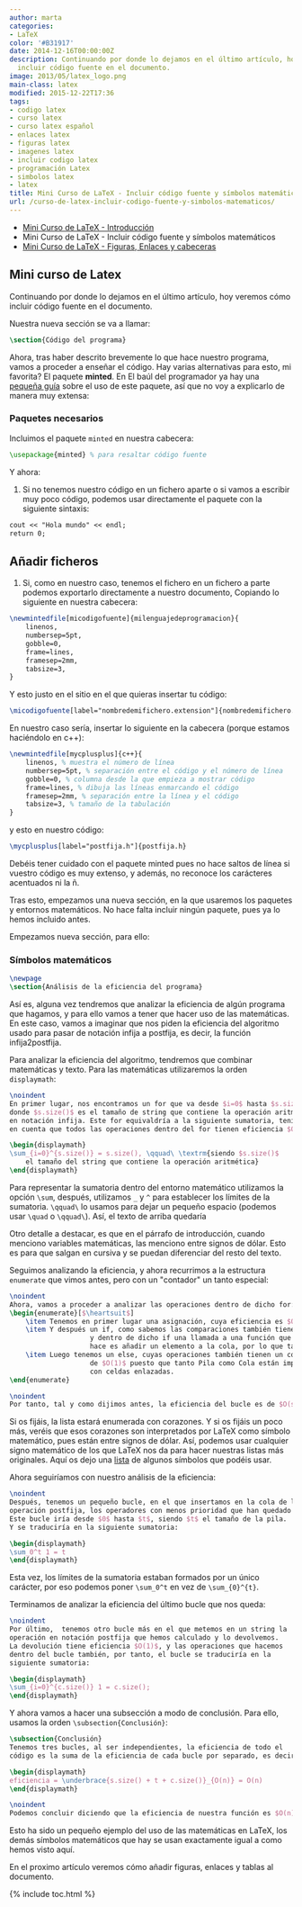 ```yaml
---
author: marta
categories:
- LaTeX
color: '#B31917'
date: 2014-12-16T00:00:00Z
description: Continuando por donde lo dejamos en el último artículo, hoy veremos cómo
  incluir código fuente en el documento.
image: 2013/05/latex_logo.png
main-class: latex
modified: 2015-12-22T17:36
tags:
- codigo latex
- curso latex
- curso latex español
- enlaces latex
- figuras latex
- imagenes latex
- incluir codigo latex
- programación Latex
- simbolos latex
- latex
title: Mini Curso de LaTeX - Incluir código fuente y símbolos matemáticos
url: /curso-de-latex-incluir-codigo-fuente-y-simbolos-matematicos/
---
```


<figure>
<a href="/assets/img/2013/05/latex_logo.png"><amp-img on="tap:lightbox1" role="button" tabindex="0" layout="responsive" src="/assets/img/2013/05/latex_logo.png" title="{{ page.title }}" alt="{{ page.title }}" width="300px" height="114px" /></a>
</figure>

* [Mini Curso de LaTeX - Introducción][1]
* Mini Curso de LaTeX - Incluir código fuente y símbolos matemáticos
* [Mini Curso de LaTeX - Figuras, Enlaces y cabeceras][2]

## Mini curso de Latex

Continuando por donde lo dejamos en el último artículo, hoy veremos cómo incluir código fuente en el documento.

Nuestra nueva sección se va a llamar:

```latex
\section{Código del programa}
```

Ahora, tras haber descrito brevemente lo que hace nuestro programa, vamos a proceder a enseñar el código. Hay varias alternativas para esto, mi favorita? El paquete **minted**. En El baúl del programador ya hay una [pequeña guía][3] sobre el uso de este paquete, así que no voy a explicarlo de manera muy extensa:

<!--ad-->

### Paquetes necesarios

Incluimos el paquete `minted` en nuestra cabecera:

```latex
\usepackage{minted} % para resaltar código fuente
```

Y ahora:

  1. Si no tenemos nuestro código en un fichero aparte o si vamos a escribir muy poco código, podemos usar directamente el paquete con la siguiente sintaxis:

```latex
cout << "Hola mundo" << endl;
return 0;

```

## Añadir ficheros

  1. Si, como en nuestro caso, tenemos el fichero en un fichero a parte podemos exportarlo directamente a nuestro documento, Copiando lo siguiente en nuestra cabecera:

```latex
\newmintedfile[micodigofuente]{milenguajedeprogramacion}{
    linenos,
    numbersep=5pt,
    gobble=0,
    frame=lines,
    framesep=2mm,
    tabsize=3,
}

```

Y esto justo en el sitio en el que quieras insertar tu código:

```latex
\micodigofuente[label="nombredemifichero.extension"]{nombredemifichero.extension}

```

En nuestro caso sería, insertar lo siguiente en la cabecera (porque estamos haciéndolo en c++):

```latex
\newmintedfile[mycplusplus]{c++}{
    linenos, % muestra el número de línea
    numbersep=5pt, % separación entre el código y el número de línea
    gobble=0, % columna desde la que empieza a mostrar código
    frame=lines, % dibuja las líneas enmarcando el código
    framesep=2mm, % separación entre la línea y el código
    tabsize=3, % tamaño de la tabulación
}

```

y esto en nuestro código:

```latex
\mycplusplus[label="postfija.h"]{postfija.h}

```

Debéis tener cuidado con el paquete minted pues no hace saltos de línea si vuestro código es muy extenso, y además, no reconoce los carácteres acentuados ni la ñ.

Tras esto, empezamos una nueva sección, en la que usaremos los paquetes y entornos matemáticos. No hace falta incluir ningún paquete, pues ya lo hemos incluido antes.

Empezamos nueva sección, para ello:

### Símbolos matemáticos

```latex
\newpage
\section{Análisis de la eficiencia del programa}

```

Así es, alguna vez tendremos que analizar la eficiencia de algún programa que hagamos, y para ello vamos a tener que hacer uso de las matemáticas. En este caso, vamos a imaginar que nos piden la eficiencia del algoritmo usado para pasar de notación infija a postfija, es decir, la función infija2postfija.

Para analizar la eficiencia del algoritmo, tendremos que combinar matemáticas y texto. Para las matemáticas utilizaremos la orden `displaymath`:

```latex
\noindent
En primer lugar, nos encontramos un for que va desde $i=0$ hasta $s.size()$,
donde $s.size()$ es el tamaño de string que contiene la operación aritmética
en notación infija. Este for equivaldría a la siguiente sumatoria, teniendo
en cuenta que todos las operaciones dentro del for tienen eficiencia $O(1)$:

\begin{displaymath}
\sum_{i=0}^{s.size()} = s.size(), \qquad\ \textrm{siendo $s.size()$
    el tamaño del string que contiene la operación aritmética}
\end{displaymath}

```

Para representar la sumatoria dentro del entorno matemático utilizamos la opción `\sum`, después, utilizamos `_` y `^` para establecer los límites de la sumatoria. `\qquad\` lo usamos para dejar un pequeño espacio (podemos usar `\quad` o `\qquad\`). Así, el texto de arriba quedaría <amp-img on="tap:lightbox1" role="button" tabindex="0" layout="responsive" src="//s0.wp.com/latex.php?latex=%5Csum_%7Bi%3D0%7D%5E%7Bs.size%28%29%7D+%3D+s.size%28%29&bg=ffffff&fg=000&s=0" alt="\sum_{i=0}^{s.size()} = s.size()" title="\sum_{i=0}^{s.size()} = s.size()" class="latex" />

Otro detalle a destacar, es que en el párrafo de introducción, cuando menciono variables matemáticas, las menciono entre signos de dólar. Esto es para que salgan en cursiva y se puedan diferenciar del resto del texto.

Seguimos analizando la eficiencia, y ahora recurrimos a la estructura `enumerate` que vimos antes, pero con un "contador" un tanto especial:

```latex
\noindent
Ahora, vamos a proceder a analizar las operaciones dentro de dicho for:
\begin{enumerate}[$\heartsuit$]
    \item Tenemos en primer lugar una asignación, cuya eficiencia es $O(1)$
    \item Y después un if, como sabemos las comparaciones también tienen $O(1)$,
                    y dentro de dicho if una llamada a una función que lo único que
                    hace es añadir un elemento a la cola, por lo que también es $O(1)$.
    \item Luego tenemos un else, cuyas operaciones también tienen un coste
                    de $O(1)$ puesto que tanto Pila como Cola están implementadas
                    con celdas enlazadas.
\end{enumerate}

\noindent
Por tanto, tal y como dijimos antes, la eficiencia del bucle es de $O(s.size())$.

```

Si os fijáis, la lista estará enumerada con corazones. Y si os fijáis un poco más, veréis que esos corazones son interpretados por LaTeX como símbolo matemático, pues están entre signos de dólar. Así, podemos usar cualquier signo matemático de los que LaTeX nos da para hacer nuestras listas más originales. Aquí os dejo una [lista][4] de algunos símbolos que podéis usar.

Ahora seguiríamos con nuestro análisis de la eficiencia:

```latex
\noindent
Después, tenemos un pequeño bucle, en el que insertamos en la cola de la
operación postfija, los operadores con menos prioridad que han quedado en la pila.
Este bucle iría desde $0$ hasta $t$, siendo $t$ el tamaño de la pila.
Y se traduciría en la siguiente sumatoria:

\begin{displaymath}
\sum_0^t 1 = t
\end{displaymath}

```

Esta vez, los límites de la sumatoria estaban formados por un único carácter, por eso podemos poner `\sum_0^t` en vez de `\sum_{0}^{t}`.

Terminamos de analizar la eficiencia del último bucle que nos queda:

```latex
\noindent
Por último,  tenemos otro bucle más en el que metemos en un string la
operación en notación postfija que hemos calculado y lo devolvemos.
La devolución tiene eficiencia $O(1)$, y las operaciones que hacemos
dentro del bucle también, por tanto, el bucle se traduciría en la
siguiente sumatoria:

\begin{displaymath}
\sum_{i=0}^{c.size()} 1 = c.size();
\end{displaymath}

```

Y ahora vamos a hacer una subsección a modo de conclusión. Para ello, usamos la orden `\subsection{Conclusión}`:

```latex
\subsection{Conclusión}
Tenemos tres bucles, al ser independientes, la eficiencia de todo el
código es la suma de la eficiencia de cada bucle por separado, es decir:

\begin{displaymath}
eficiencia = \underbrace{s.size() + t + c.size()}_{O(n)} = O(n)
\end{displaymath}

\noindent
Podemos concluir diciendo que la eficiencia de nuestra función es $O(n)$.

```

Esto ha sido un pequeño ejemplo del uso de las matemáticas en LaTeX, los demás símbolos matemáticos que hay se usan exactamente igual a como hemos visto aquí.

En el proximo artículo veremos cómo añadir figuras, enlaces y tablas al documento.



 [1]: https://elbauldelprogramador.com/mini-curso-de-latex-introduccion/ "Mini Curso de LaTeX - Introducción"
 [2]: https://elbauldelprogramador.com/curso-de-latex-figuras-enlaces-y-cabeceras/
 [3]: https://elbauldelprogramador.com/resaltar-sintaxis-del-codigo-fuente-en-latex-con-minted/ "Intro a Minted"
 [4]: http://web.ift.uib.no/Teori/KURS/WRK/TeX/symALL.html "lista"

{% include toc.html %}
